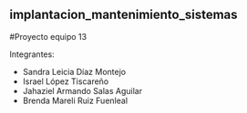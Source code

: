 ## implantacion_mantenimiento_sistemas

#Proyecto equipo 13

Integrantes:

- Sandra Leicia Díaz Montejo
- Israel López Tiscareño
- Jahaziel Armando Salas Aguilar
- Brenda Mareli Ruiz Fuenleal
